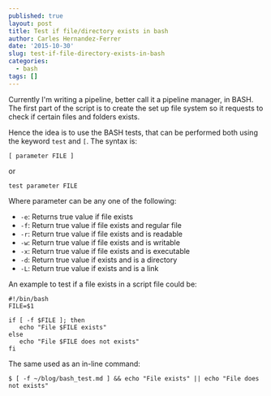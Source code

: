 ```yaml
---
published: true
layout: post
title: Test if file/directory exists in bash
author: Carles Hernandez-Ferrer
date: '2015-10-30'
slug: test-if-file-directory-exists-in-bash
categories:
  - bash
tags: []
---
```


Currently I'm writing a pipeline, better call it a pipeline manager, in BASH. The first part of the script is to create the set up file system so it requests to check if certain files and folders exists.

Hence the idea is to use the BASH tests, that can be performed both using the keyword `test` and `[`. The syntax is:

```
[ parameter FILE ]
```

or

```
test parameter FILE
```

Where parameter can be any one of the following:

  * `-e`: Returns true value if file exists
  * `-f`: Return true value if file exists and regular file
  * `-r`: Return true value if file exists and is readable
  * `-w`: Return true value if file exists and is writable
  * `-x`: Return true value if file exists and is executable
  * `-d`: Return true value if exists and is a directory
  * `-L`: Return true value if exists and is a link

An example to test if a file exists in a script file could be:

```
#!/bin/bash
FILE=$1

if [ -f $FILE ]; then
   echo "File $FILE exists"
else
   echo "File $FILE does not exists"
fi
```

The same used as an in-line command:

```
$ [ -f ~/blog/bash_test.md ] && echo "File exists" || echo "File does not exists"
```

